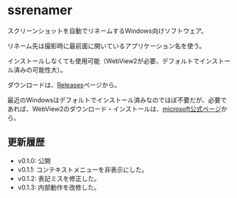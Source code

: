 # ssrenamer

スクリーンショットを自動でリネームするWindows向けソフトウェア。

リネーム先は撮影時に最前面に開いているアプリケーション名を使う。

インストールしなくても使用可能（WebView2が必要、デフォルトでインストール済みの可能性大）。


ダウンロードは、[Releases](https://github.com/ikapper/ssrenamer/releases)ページから。


最近のWindowsはデフォルトでインストール済みなのでほぼ不要だが、必要であれば、WebView2のダウンロード・インストールは、[microsoft公式ページ](https://developer.microsoft.com/en-us/microsoft-edge/webview2/)から。


## 更新履歴

* v0.1.0: 公開
* v0.1.1: コンテキストメニューを非表示にした。
* v0.1.2: 表記ミスを修正した。
* v0.1.3: 内部動作を改修した。
